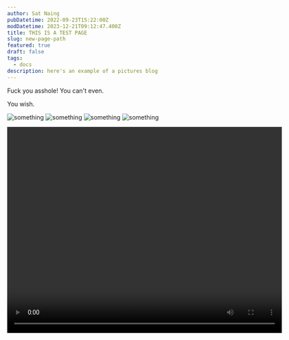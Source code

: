 ```yaml
---
author: Sat Naing
pubDatetime: 2022-09-23T15:22:00Z
modDatetime: 2023-12-21T09:12:47.400Z
title: THIS IS A TEST PAGE
slug: new-page-path
featured: true
draft: false
tags:
  - docs
description: here's an example of a pictures blog
---
```


Fuck you asshole! You can't even.

You wish.

![something](@assets/images/1.jpg)
![something](@assets/images/mar.jpeg)
![something](@assets/images/2.jpg)
![something](@assets/images/3.jpg)

<video width="640" height="480" controls>
  <source src="/public/assets/video/1.mp4" type="video/mp4">
</video>
